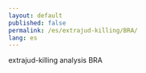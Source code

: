 ```yaml
---
layout: default
published: false
permalink: /es/extrajud-killing/BRA/
lang: es
---
```


extrajud-killing analysis BRA
